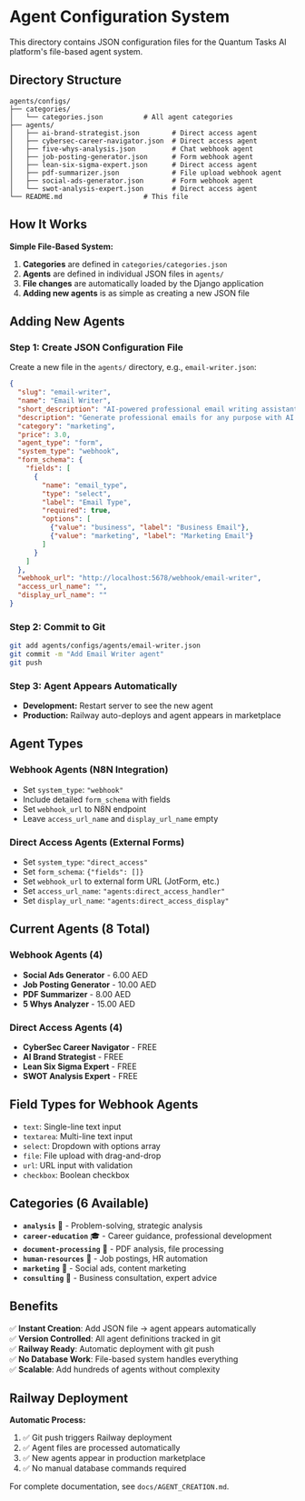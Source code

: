 # Agent Configuration System

This directory contains JSON configuration files for the Quantum Tasks AI platform's file-based agent system.

## Directory Structure

```
agents/configs/
├── categories/
│   └── categories.json          # All agent categories
├── agents/
│   ├── ai-brand-strategist.json        # Direct access agent
│   ├── cybersec-career-navigator.json  # Direct access agent  
│   ├── five-whys-analysis.json         # Chat webhook agent
│   ├── job-posting-generator.json      # Form webhook agent
│   ├── lean-six-sigma-expert.json      # Direct access agent
│   ├── pdf-summarizer.json             # File upload webhook agent
│   ├── social-ads-generator.json       # Form webhook agent
│   └── swot-analysis-expert.json       # Direct access agent
└── README.md                    # This file
```

## How It Works

**Simple File-Based System:**
1. **Categories** are defined in `categories/categories.json`
2. **Agents** are defined in individual JSON files in `agents/`
3. **File changes** are automatically loaded by the Django application
4. **Adding new agents** is as simple as creating a new JSON file

## Adding New Agents

### Step 1: Create JSON Configuration File

Create a new file in the `agents/` directory, e.g., `email-writer.json`:

```json
{
  "slug": "email-writer",
  "name": "Email Writer", 
  "short_description": "AI-powered professional email writing assistant",
  "description": "Generate professional emails for any purpose with AI assistance.",
  "category": "marketing",
  "price": 3.0,
  "agent_type": "form",
  "system_type": "webhook",
  "form_schema": {
    "fields": [
      {
        "name": "email_type",
        "type": "select",
        "label": "Email Type",
        "required": true,
        "options": [
          {"value": "business", "label": "Business Email"},
          {"value": "marketing", "label": "Marketing Email"}
        ]
      }
    ]
  },
  "webhook_url": "http://localhost:5678/webhook/email-writer",
  "access_url_name": "",
  "display_url_name": ""
}
```

### Step 2: Commit to Git

```bash
git add agents/configs/agents/email-writer.json
git commit -m "Add Email Writer agent"
git push
```

### Step 3: Agent Appears Automatically

- **Development:** Restart server to see the new agent
- **Production:** Railway auto-deploys and agent appears in marketplace

## Agent Types

### Webhook Agents (N8N Integration)
- Set `system_type`: `"webhook"`
- Include detailed `form_schema` with fields
- Set `webhook_url` to N8N endpoint
- Leave `access_url_name` and `display_url_name` empty

### Direct Access Agents (External Forms)
- Set `system_type`: `"direct_access"`
- Set `form_schema`: `{"fields": []}`
- Set `webhook_url` to external form URL (JotForm, etc.)
- Set `access_url_name`: `"agents:direct_access_handler"`
- Set `display_url_name`: `"agents:direct_access_display"`

## Current Agents (8 Total)

### Webhook Agents (4)
- **Social Ads Generator** - 6.00 AED
- **Job Posting Generator** - 10.00 AED  
- **PDF Summarizer** - 8.00 AED
- **5 Whys Analyzer** - 15.00 AED

### Direct Access Agents (4)
- **CyberSec Career Navigator** - FREE
- **AI Brand Strategist** - FREE
- **Lean Six Sigma Expert** - FREE  
- **SWOT Analysis Expert** - FREE

## Field Types for Webhook Agents

- `text`: Single-line text input
- `textarea`: Multi-line text input
- `select`: Dropdown with options array
- `file`: File upload with drag-and-drop
- `url`: URL input with validation
- `checkbox`: Boolean checkbox

## Categories (6 Available)

- **`analysis`** 🧠 - Problem-solving, strategic analysis
- **`career-education`** 🎓 - Career guidance, professional development
- **`document-processing`** 📄 - PDF analysis, file processing
- **`human-resources`** 💼 - Job postings, HR automation
- **`marketing`** 📢 - Social ads, content marketing
- **`consulting`** 💼 - Business consultation, expert advice

## Benefits

✅ **Instant Creation**: Add JSON file → agent appears automatically  
✅ **Version Controlled**: All agent definitions tracked in git  
✅ **Railway Ready**: Automatic deployment with git push  
✅ **No Database Work**: File-based system handles everything  
✅ **Scalable**: Add hundreds of agents without complexity

## Railway Deployment

**Automatic Process:**
1. ✅ Git push triggers Railway deployment
2. ✅ Agent files are processed automatically
3. ✅ New agents appear in production marketplace
4. ✅ No manual database commands required

For complete documentation, see `docs/AGENT_CREATION.md`.